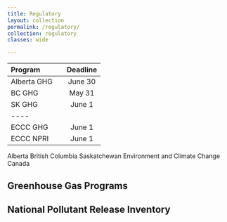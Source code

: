 ```yaml
---
title: Regulatory
layout: collection
permalink: /regulatory/
collection: regulatory
classes: wide

---
```

<style>
table th:first-of-type {
    width: 60%;
}
table th:nth-of-type(2) {
    width: 40%;
}
</style>


| Program | Deadline | 
|:--------|:-------:|
| Alberta GHG   | June 30   | 
| BC GHG   | May 31   | 
| SK GHG   | June 1   | 
|----
| ECCC GHG   | June 1   | 
| ECCC NPRI   | June 1   | 

Alberta 
British Columbia
Saskatchewan
Environment and Climate Change Canada

## Greenhouse Gas Programs





## National Pollutant Release Inventory